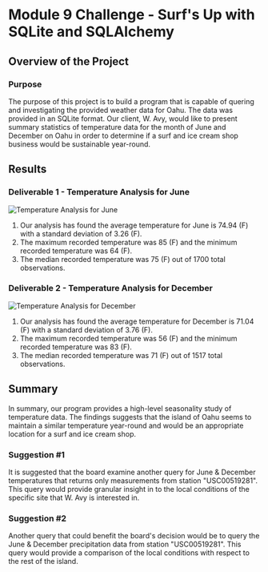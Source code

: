 # Module 9 Challenge - Surf's Up with SQLite and SQLAlchemy

## Overview of the Project

### Purpose
The purpose of this project is to build a program that is capable of quering and investigating the provided weather data for Oahu. The data was provided in an SQLite format. Our client, W. Avy, would like to present summary statistics of temperature data for the month of June and December on Oahu in order to determine if a surf and ice cream shop business would be sustainable year-round.

## Results

### Deliverable 1 - Temperature Analysis for June
![Temperature Analysis for June](https://user-images.githubusercontent.com/103288980/175751328-8aa43d60-a11d-4a34-b215-31fbd3590739.PNG)

1. Our analysis has found the average temperature for June is 74.94 (F) with a standard deviation of 3.26 (F).
2. The maximum recorded temperature was 85 (F) and the minimum recorded temperature was 64 (F).
3. The median recorded temperature was 75 (F) out of 1700 total observations.

### Deliverable 2 - Temperature Analysis for December
![Temperature Analysis for December](https://user-images.githubusercontent.com/103288980/175751332-6fbe3caa-e34e-41a8-ac3f-d1ae1f73cfc2.PNG)

1. Our analysis has found the average temperature for December is 71.04 (F) with a standard deviation of 3.76 (F).
2. The maximum recorded temperature was 56 (F) and the minimum recorded temperature was 83 (F).
3. The median recorded temperature was 71 (F) out of 1517 total observations.

## Summary

In summary, our program provides a high-level seasonality study of temperature data. The findings suggests that the island of Oahu seems to maintain a similar temperature year-round and would be an appropriate location for a surf and ice cream shop.

### Suggestion #1
It is suggested that the board examine another query for June & December temperatures that returns only measurements from station "USC00519281". This query would provide granular insight in to the local conditions of the specific site that W. Avy is interested in.

### Suggestion #2
Another query that could benefit the board's decision would be to query the June & December precipitation data from station "USC00519281". This query would provide a comparison of the local conditions with respect to the rest of the island.
